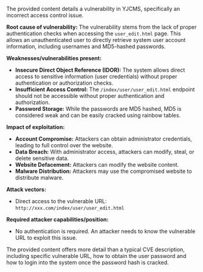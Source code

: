 The provided content details a vulnerability in YJCMS, specifically an incorrect access control issue.

**Root cause of vulnerability:**
The vulnerability stems from the lack of proper authentication checks when accessing the `user_edit.html` page. This allows an unauthenticated user to directly retrieve system user account information, including usernames and MD5-hashed passwords.

**Weaknesses/vulnerabilities present:**
- **Insecure Direct Object Reference (IDOR):** The system allows direct access to sensitive information (user credentials) without proper authentication or authorization checks.
- **Insufficient Access Control:** The `/index/user/user_edit.html` endpoint should not be accessible without proper authentication and authorization.
- **Password Storage:** While the passwords are MD5 hashed, MD5 is considered weak and can be easily cracked using rainbow tables.

**Impact of exploitation:**
- **Account Compromise:** Attackers can obtain administrator credentials, leading to full control over the website.
- **Data Breach:** With administrator access, attackers can modify, steal, or delete sensitive data.
- **Website Defacement:** Attackers can modify the website content.
- **Malware Distribution:** Attackers may use the compromised website to distribute malware.

**Attack vectors:**
- Direct access to the vulnerable URL: `http://xxx.com/index/user/user_edit.html`

**Required attacker capabilities/position:**
- No authentication is required. An attacker needs to know the vulnerable URL to exploit this issue.

The provided content offers more detail than a typical CVE description, including specific vulnerable URL, how to obtain the user password and how to login into the system once the password hash is cracked.